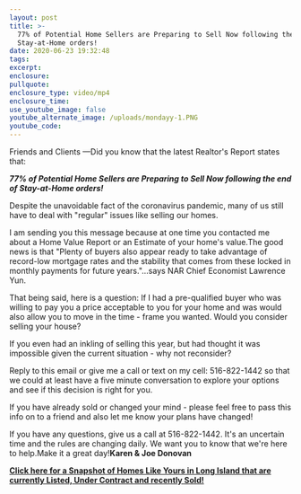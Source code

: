 ```yaml
---
layout: post
title: >-
  77% of Potential Home Sellers are Preparing to Sell Now following the end of
  Stay-at-Home orders!
date: 2020-06-23 19:32:48
tags:
excerpt:
enclosure:
pullquote:
enclosure_type: video/mp4
enclosure_time:
use_youtube_image: false
youtube_alternate_image: /uploads/mondayy-1.PNG
youtube_code:
---
```


Friends and Clients —Did you know that the latest Realtor's Report states that:

***77% of Potential Home Sellers are Preparing to Sell Now following the end of Stay-at-Home orders\!***

Despite the unavoidable fact of the coronavirus pandemic, many of us still have to deal with "regular" issues like selling our homes.

I am sending you this message because at one time you contacted me about a Home Value Report or an Estimate of your home's value.The good news is that "Plenty of buyers also appear ready to take advantage of record-low mortgage rates and the stability that comes from these locked in monthly payments for future years."...says NAR Chief Economist Lawrence Yun.

That being said, here is a question: If I had a pre-qualified buyer who was willing to pay you a price acceptable to you for your home and was would also allow you to move in the time - frame you wanted. Would you consider selling your house?

If you even had an inkling of selling this year, but had thought it was impossible given the current situation - why not reconsider?&nbsp;

Reply to this email or give me a call or text on my cell: 516-822-1442 so that we could at least have a five minute conversation to explore your options and see if this decision is right for you.

If you have already sold or changed your mind - please feel free to pass this info on to a friend and also let me know your plans have changed\!

If you have any questions, give us a call at 516-822-1442. It's an uncertain time and the rules are changing daily. We want you to know that we're here to help.Make it a great day\!**Karen & Joe Donovan**

[**Click here for a Snapshot of Homes Like Yours in Long Island that are currently Listed, Under Contract and recently Sold\!**](http://www.nymarketsnapshot.com/)